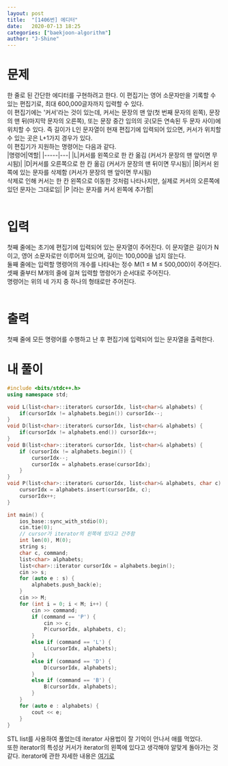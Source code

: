 ```yaml
---
layout: post
title:  "[1406번] 에디터"
date:   2020-07-13 18:25
categories: ["baekjoon-algorithm"]
author: "J-Shine"
---
```

# 문제  
한 줄로 된 간단한 에디터를 구현하려고 한다. 이 편집기는 영어 소문자만을 기록할 수 있는 편집기로, 최대 600,000글자까지 입력할 수 있다.<br>
이 편집기에는 '커서'라는 것이 있는데, 커서는 문장의 맨 앞(첫 번째 문자의 왼쪽), 문장의 맨 뒤(마지막 문자의 오른쪽), 또는 문장 중간 임의의 곳(모든 연속된 두 문자 사이)에 위치할 수 있다. 즉 길이가 L인 문자열이 현재 편집기에 입력되어 있으면, 커서가 위치할 수 있는 곳은 L+1가지 경우가 있다.<br>
이 편집기가 지원하는 명령어는 다음과 같다.<br>
|명령어|역할|
|-----|---|
|L|커서를 왼쪽으로 한 칸 옮김 (커서가 문장의 맨 앞이면 무시됨)|
|D|커서를 오른쪽으로 한 칸 옮김 (커서가 문장의 맨 뒤이면 무시됨)|
|B|커서 왼쪽에 있는 문자를 삭제함 (커서가 문장의 맨 앞이면 무시됨)<br>삭제로 인해 커서는 한 칸 왼쪽으로 이동한 것처럼 나타나지만, 실제로 커서의 오른쪽에 있던 문자는 그대로임|
|P $|$라는 문자를 커서 왼쪽에 추가함|<br><br>

# 입력  

첫째 줄에는 초기에 편집기에 입력되어 있는 문자열이 주어진다. 이 문자열은 길이가 N이고, 영어 소문자로만 이루어져 있으며, 길이는 100,000을 넘지 않는다.<br> 
둘째 줄에는 입력할 명령어의 개수를 나타내는 정수 M(1 ≤ M ≤ 500,000)이 주어진다. 셋째 줄부터 M개의 줄에 걸쳐 입력할 명령어가 순서대로 주어진다.<br>
명령어는 위의 네 가지 중 하나의 형태로만 주어진다.<br><br>

# 출력  

첫째 줄에 모든 명령어를 수행하고 난 후 편집기에 입력되어 있는 문자열을 출력한다.<br>

# 내 풀이

```c++
#include <bits/stdc++.h>
using namespace std;

void L(list<char>::iterator& cursorIdx, list<char>& alphabets) {
	if(cursorIdx != alphabets.begin()) cursorIdx--;
}
void D(list<char>::iterator& cursorIdx, list<char>& alphabets) {
	if(cursorIdx != alphabets.end()) cursorIdx++;
}
void B(list<char>::iterator& cursorIdx, list<char>& alphabets) {
	if (cursorIdx != alphabets.begin()) {
		cursorIdx--;
		cursorIdx = alphabets.erase(cursorIdx);
	}
}
void P(list<char>::iterator& cursorIdx, list<char>& alphabets, char c) {
	cursorIdx = alphabets.insert(cursorIdx, c);
	cursorIdx++;
}

int main() {
    ios_base::sync_with_stdio(0);
	cin.tie(0);
	// cursor가 iterator의 왼쪽에 있다고 간주함
	int len(0), M(0);
	string s;
	char c, command;
	list<char> alphabets;
	list<char>::iterator cursorIdx = alphabets.begin();
	cin >> s;
	for (auto e : s) {
		alphabets.push_back(e);
	}
	cin >> M;
	for (int i = 0; i < M; i++) {
		cin >> command;
		if (command == 'P') {
			cin >> c;
			P(cursorIdx, alphabets, c);
		}
		else if (command == 'L') {
			L(cursorIdx, alphabets); 	
		}
		else if (command == 'D') {
			D(cursorIdx, alphabets);
		}
		else if (command == 'B') {
			B(cursorIdx, alphabets);
		}
	}
	for (auto e : alphabets) {
		cout << e;
	}
}
```
STL list를 사용하여 풀었는데 iterator 사용법이 잘 기억이 안나서 애를 먹었다.<br>
또한 iterator의 특성상 커서가 iterator의 왼쪽에 있다고 생각해야 알맞게 돌아가는 것 같다.
iterator에 관한 자세한 내용은 [여기로]()<br><br>
